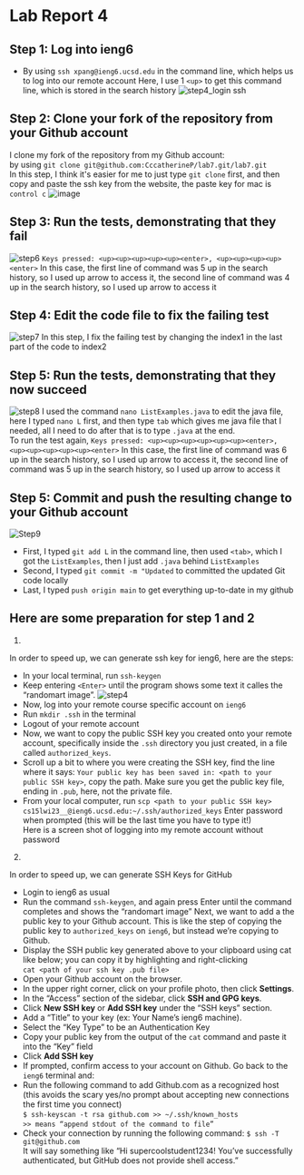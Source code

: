 # Lab Report 4
## Step 1: Log into ieng6
* By using `ssh xpang@ieng6.ucsd.edu` in the command line, which helps us to log into our remote account
  Here, I use 1 `<up>` to get this command line, which is stored in the search history
![step4_login ssh](https://user-images.githubusercontent.com/122485099/221393673-1e4c1ef7-f940-4acc-81e3-890f46e630de.jpg)
## Step 2: Clone your fork of the repository from your Github account
I clone my fork of the repository from my Github account:<br />
by using `git clone git@github.com:CccatherineP/lab7.git/lab7.git`<br />
In this step, I think it's easier for me to just type `git clone` first, and then copy and paste the ssh key from the website, the paste key for mac is `control c`
 ![image](https://user-images.githubusercontent.com/122485099/221402869-523b6c3a-c393-4a07-972e-5e7a37d88872.png)
## Step 3: Run the tests, demonstrating that they fail
![step6](https://user-images.githubusercontent.com/122485099/221397497-c4123ac1-6ddf-4028-906d-03a347659031.jpg)
`Keys pressed: <up><up><up><up><up><enter>, <up><up><up><up><enter>`
In this case, the first line of command was 5 up in the search history, so I used up arrow to access it, the second line of command was 4 up in the search history, so I used up arrow to access it<br />
## Step 4: Edit the code file to fix the failing test
![step7](https://user-images.githubusercontent.com/122485099/221400549-9d814243-1e8e-47ad-91a0-8f9531cd84e2.jpg)
In this step, I fix the failing test by changing the index1 in the last part of the code to index2<br />
## Step 5: Run the tests, demonstrating that they now succeed
![step8](https://user-images.githubusercontent.com/122485099/221400478-f1172fa2-e1b9-41c2-8b32-fe0a841a1c13.jpg)
I used the command `nano ListExamples.java` to edit the java file, here I typed `nano L` first, and then type `tab` which gives me java file that I needed, all I need to 
do after that is to type `.java` at the end. <br />
To run the test again, `Keys pressed: <up><up><up><up><up><up><enter>, <up><up><up><up><up><enter>`
In this case, the first line of command was 6 up in the search history, so I used up arrow to access it, the second line of command was 5 up in the search history, so I used up arrow to access it<br />
## Step 5: Commit and push the resulting change to your Github account 
![Step9](https://user-images.githubusercontent.com/122485099/221402943-3815e050-259a-48fa-8c5e-31f11fb1e00e.jpg)
* First, I typed `git add L` in the command line, then used `<tab>`, which I got the `ListExamples`, then I just add `.java` behind `ListExamples`
* Second, I typed `git commit -m "Updated` to committed the updated Git code locally
* Last, I typed `push origin main` to get everything up-to-date in my github 
## Here are some preparation for step 1 and 2
1. 
In order to speed up, we can generate ssh key for ieng6, here are the steps: <br />
* In your local terminal, run `ssh-keygen`
* Keep entering `<Enter>` until the program shows some text it calles the “randomart image”.
![step4](https://user-images.githubusercontent.com/122485099/221393312-93595371-6598-4987-b8f0-a3220eaad724.jpg)
* Now, log into your remote course specific account on `ieng6`
* Run `mkdir .ssh` in the terminal
* Logout of your remote account
* Now, we want to copy the public SSH key you created onto your remote account, specifically inside the `.ssh` directory you just created, in a file called `authorized_keys`.
* Scroll up a bit to where you were creating the SSH key, find the line where it says: `Your public key has been saved in: <path to your public SSH key>`, copy the path. Make sure you get the public key file, ending in `.pub`, here, not the private file.
* From your local computer, run `scp <path to your public SSH key> cs15lwi23__@ieng6.ucsd.edu:~/.ssh/authorized_keys`
Enter password when prompted (this will be the last time you have to type it!)<br />
Here is a screen shot of logging into my remote account without password<br />
2. 
In order to speed up, we can generate SSH Keys for GitHub<br />
* Login to ieng6 as usual 
* Run the command `ssh-keygen`, and again press Enter until the command completes and shows the “randomart image”
Next, we want to add a the public key to your Github account. This is like the step of copying the public key to `authorized_keys` on `ieng6`, but instead we’re copying to Github.
* Display the SSH public key generated above to your clipboard using cat like below; you can copy it by highlighting and right-clicking<br />
`cat <path of your ssh key .pub file>`
* Open your Github account on the browser.
* In the upper right corner, click on your profile photo, then click **Settings**.
* In the “Access” section of the sidebar, click **SSH and GPG keys**.
* Click **New SSH key** or **Add SSH key** under the “SSH keys” section.
* Add a “Title” to your key (ex: Your Name’s ieng6 machine).
* Select the “Key Type” to be an Authentication Key
* Copy your public key from the output of the `cat` command and paste it into the “Key” field
* Click **Add SSH key**
* If prompted, confirm access to your account on Github.
Go back to the `ieng6` terminal and:
* Run the following command to add Github.com as a recognized host (this avoids the scary yes/no prompt about accepting new connections the first time you connect)<br />
`$ ssh-keyscan -t rsa github.com >> ~/.ssh/known_hosts` <br />
`>> means “append stdout of the command to file”`
* Check your connection by running the following command:
`$ ssh -T git@github.com` <br />
It will say something like “Hi supercoolstudent1234! You’ve successfully authenticated, but GitHub does not provide shell access.”<br />









